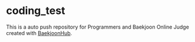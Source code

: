 # coding_test
This is a auto push repository for Programmers and Baekjoon Online Judge created with [BaekjoonHub](https://github.com/BaekjoonHub/BaekjoonHub).
